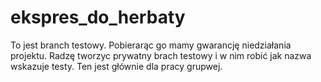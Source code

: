 # ekspres_do_herbaty
To jest branch testowy. Pobierarąc go mamy gwarancję niedziałania projektu.
Radzę tworzyc prywatny brach testowy i w nim robić jak nazwa wskazuje testy.
Ten jest głównie dla pracy grupwej.
